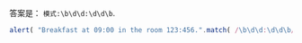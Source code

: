 
答案是： `模式:\b\d\d:\d\d\b`.

```js run
alert( "Breakfast at 09:00 in the room 123:456.".match( /\b\d\d:\d\d\b/ ) ); // 09:00
```
